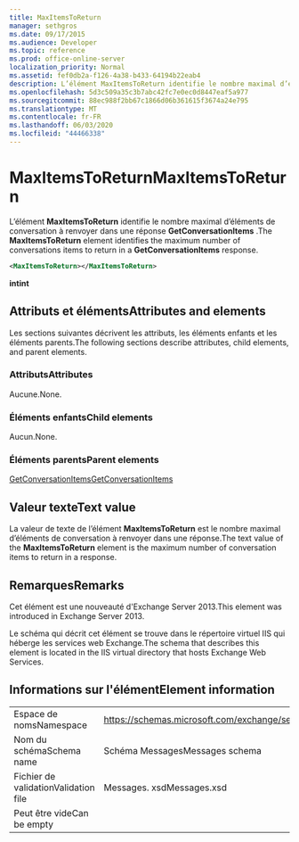 ```yaml
---
title: MaxItemsToReturn
manager: sethgros
ms.date: 09/17/2015
ms.audience: Developer
ms.topic: reference
ms.prod: office-online-server
localization_priority: Normal
ms.assetid: fef0db2a-f126-4a38-b433-64194b22eab4
description: L’élément MaxItemsToReturn identifie le nombre maximal d’éléments de conversation à renvoyer dans une réponse GetConversationItems.
ms.openlocfilehash: 5d3c509a35c3b7abc42fc7e0ec0d8447eaf5a977
ms.sourcegitcommit: 88ec988f2bb67c1866d06b361615f3674a24e795
ms.translationtype: MT
ms.contentlocale: fr-FR
ms.lasthandoff: 06/03/2020
ms.locfileid: "44466338"
---
```

# <a name="maxitemstoreturn"></a><span data-ttu-id="a0bd2-103">MaxItemsToReturn</span><span class="sxs-lookup"><span data-stu-id="a0bd2-103">MaxItemsToReturn</span></span>

<span data-ttu-id="a0bd2-104">L’élément **MaxItemsToReturn** identifie le nombre maximal d’éléments de conversation à renvoyer dans une réponse **GetConversationItems** .</span><span class="sxs-lookup"><span data-stu-id="a0bd2-104">The **MaxItemsToReturn** element identifies the maximum number of conversations items to return in a **GetConversationItems** response.</span></span> 
  
```XML
<MaxItemsToReturn></MaxItemsToReturn>
```

 <span data-ttu-id="a0bd2-105">**int**</span><span class="sxs-lookup"><span data-stu-id="a0bd2-105">**int**</span></span>
## <a name="attributes-and-elements"></a><span data-ttu-id="a0bd2-106">Attributs et éléments</span><span class="sxs-lookup"><span data-stu-id="a0bd2-106">Attributes and elements</span></span>

<span data-ttu-id="a0bd2-107">Les sections suivantes décrivent les attributs, les éléments enfants et les éléments parents.</span><span class="sxs-lookup"><span data-stu-id="a0bd2-107">The following sections describe attributes, child elements, and parent elements.</span></span>
  
### <a name="attributes"></a><span data-ttu-id="a0bd2-108">Attributs</span><span class="sxs-lookup"><span data-stu-id="a0bd2-108">Attributes</span></span>

<span data-ttu-id="a0bd2-109">Aucune.</span><span class="sxs-lookup"><span data-stu-id="a0bd2-109">None.</span></span>
  
### <a name="child-elements"></a><span data-ttu-id="a0bd2-110">Éléments enfants</span><span class="sxs-lookup"><span data-stu-id="a0bd2-110">Child elements</span></span>

<span data-ttu-id="a0bd2-111">Aucun.</span><span class="sxs-lookup"><span data-stu-id="a0bd2-111">None.</span></span>
  
### <a name="parent-elements"></a><span data-ttu-id="a0bd2-112">Éléments parents</span><span class="sxs-lookup"><span data-stu-id="a0bd2-112">Parent elements</span></span>

[<span data-ttu-id="a0bd2-113">GetConversationItems</span><span class="sxs-lookup"><span data-stu-id="a0bd2-113">GetConversationItems</span></span>](getconversationitems.md)
  
## <a name="text-value"></a><span data-ttu-id="a0bd2-114">Valeur texte</span><span class="sxs-lookup"><span data-stu-id="a0bd2-114">Text value</span></span>

<span data-ttu-id="a0bd2-115">La valeur de texte de l’élément **MaxItemsToReturn** est le nombre maximal d’éléments de conversation à renvoyer dans une réponse.</span><span class="sxs-lookup"><span data-stu-id="a0bd2-115">The text value of the **MaxItemsToReturn** element is the maximum number of conversation items to return in a response.</span></span> 
  
## <a name="remarks"></a><span data-ttu-id="a0bd2-116">Remarques</span><span class="sxs-lookup"><span data-stu-id="a0bd2-116">Remarks</span></span>

<span data-ttu-id="a0bd2-117">Cet élément est une nouveauté d'Exchange Server 2013.</span><span class="sxs-lookup"><span data-stu-id="a0bd2-117">This element was introduced in Exchange Server 2013.</span></span>
  
<span data-ttu-id="a0bd2-118">Le schéma qui décrit cet élément se trouve dans le répertoire virtuel IIS qui héberge les services web Exchange.</span><span class="sxs-lookup"><span data-stu-id="a0bd2-118">The schema that describes this element is located in the IIS virtual directory that hosts Exchange Web Services.</span></span>
  
## <a name="element-information"></a><span data-ttu-id="a0bd2-119">Informations sur l'élément</span><span class="sxs-lookup"><span data-stu-id="a0bd2-119">Element information</span></span>

|||
|:-----|:-----|
|<span data-ttu-id="a0bd2-120">Espace de noms</span><span class="sxs-lookup"><span data-stu-id="a0bd2-120">Namespace</span></span>  <br/> |https://schemas.microsoft.com/exchange/services/2006/messages  <br/> |
|<span data-ttu-id="a0bd2-121">Nom du schéma</span><span class="sxs-lookup"><span data-stu-id="a0bd2-121">Schema name</span></span>  <br/> |<span data-ttu-id="a0bd2-122">Schéma Messages</span><span class="sxs-lookup"><span data-stu-id="a0bd2-122">Messages schema</span></span>  <br/> |
|<span data-ttu-id="a0bd2-123">Fichier de validation</span><span class="sxs-lookup"><span data-stu-id="a0bd2-123">Validation file</span></span>  <br/> |<span data-ttu-id="a0bd2-124">Messages. xsd</span><span class="sxs-lookup"><span data-stu-id="a0bd2-124">Messages.xsd</span></span>  <br/> |
|<span data-ttu-id="a0bd2-125">Peut être vide</span><span class="sxs-lookup"><span data-stu-id="a0bd2-125">Can be empty</span></span>  <br/> ||
   

